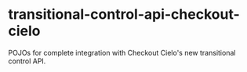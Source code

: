 # transitional-control-api-checkout-cielo
POJOs for complete integration with Checkout Cielo's new transitional control API.

